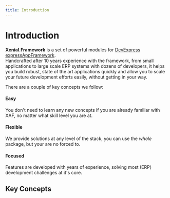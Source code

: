 ```yaml
---
title: Introduction
---
```


# Introduction

**Xenial.Framework** is a set of powerful modules for [DevExpress expressAppFramework](https://www.devexpress.com/XAF).  
Handcrafted after 10 years experience with the framework, from small applications to large scale ERP systems with dozens of developers, it helps you build robust, state of the art applications quickly and allow you to scale your future development efforts easily, without getting in your way.

There are a couple of key concepts we follow:

#### Easy

You don't need to learn any new concepts if you are already familiar with XAF, no matter what skill level you are at.

#### Flexible

We provide solutions at any level of the stack, you can use the *whole* package, but your are no forced to.

#### Focused

Features are developed with years of experience, solving most (ERP) development challenges at it's core.

## Key Concepts